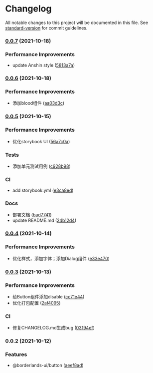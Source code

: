 # Changelog

All notable changes to this project will be documented in this file. See [standard-version](https://github.com/conventional-changelog/standard-version) for commit guidelines.

### [0.0.7](https://github.com/mrrs878/borderlands3-ui/compare/v0.0.6...v0.0.7) (2021-10-18)


### Performance Improvements

* update Anshin style ([5813a7a](https://github.com/mrrs878/borderlands3-ui/commit/5813a7a648dea93f4d13cc2cf66c8e35b591889a))

### [0.0.6](https://github.com/mrrs878/borderlands3-ui/compare/v0.0.5...v0.0.6) (2021-10-18)


### Performance Improvements

* 添加blood组件 ([aa03d3c](https://github.com/mrrs878/borderlands3-ui/commit/aa03d3c7075f5edf2a58a181420fb97daccb1f5b))

### [0.0.5](https://github.com/mrrs878/borderlands3-ui/compare/v0.0.4...v0.0.5) (2021-10-15)


### Performance Improvements

* 优化storybook UI ([56a7c0a](https://github.com/mrrs878/borderlands3-ui/commit/56a7c0a608583d2ebef5e4d483e62739ea2c769b))


### Tests

* 添加单元测试用例 ([c928b98](https://github.com/mrrs878/borderlands3-ui/commit/c928b9862ba710de02746632947896f349976d67))


### CI

* add storybook.yml ([e3ca8ed](https://github.com/mrrs878/borderlands3-ui/commit/e3ca8eddc9df25af77697473f9b09447221c5b26))


### Docs

* 部署文档 ([bad7741](https://github.com/mrrs878/borderlands3-ui/commit/bad77414bc5eb5ab0b87792e1b764f9c34600ecc))
* update README.md ([24b12d4](https://github.com/mrrs878/borderlands3-ui/commit/24b12d4c8dcb7692659a96c20334290e672ba448))

### [0.0.4](https://github.com/mrrs878/borderlands3-ui/compare/v0.0.3...v0.0.4) (2021-10-14)


### Performance Improvements

* 优化样式，添加字体；添加Dialog组件 ([e33e470](https://github.com/mrrs878/borderlands3-ui/commit/e33e470d9562bf87feaddfc446e30d7b72c3f593))

### [0.0.3](https://github.com/mrrs878/borderlands3-ui/compare/v0.0.2...v0.0.3) (2021-10-13)


### Performance Improvements

* 给Button组件添加disable ([cc71e44](https://github.com/mrrs878/borderlands3-ui/commit/cc71e44db7d82a5f6e0c91d32edede35dc4210a5))
* 优化打包配置 ([2af4095](https://github.com/mrrs878/borderlands3-ui/commit/2af40952df52aef91096a990a05b7709da65f010))


### CI

* 修复CHANGELOG.md生成bug ([03194ef](https://github.com/mrrs878/borderlands3-ui/commit/03194ef966263abdf29542cbd3ed206709c1f78c))

### 0.0.2 (2021-10-12)


### Features

* @borderlands-ui/button ([aeef8ad](https://github.com/mrrs878/borderlands3-ui/commit/aeef8ad0a24baf13f6d88c5497a65a4147a30afa))
